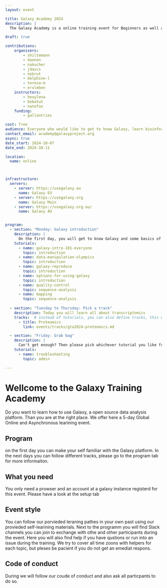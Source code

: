 ```yaml
---
layout: event

title: Galaxy Academy 2024
description: |
  The Galaxy Academy is a online training event for Beginners as well as learners who would like to improve there Galaxy data analysis skills. Over the course of one week we will have a different topic and focus every day. 

draft: true

contributions:
    organisers:
        - shiltemann
        - dannon
        - nakucher
        - jdavcs
        - nekrut
        - delphine-l
        - teresa-m
        - erxleben
    instructors:
        - hexylena
        - bebatut
        - natefoo
    funding:
        - gallantries

cost: free 
audience: Everyone who would like to get to know Galaxy, learn bioinformatics data analysis, or master a specific new kind of analysis is welcome.
contact_email: academy@galaxyproject.org
async: true
date_start: 2024-10-07
date_end: 2024-10-11

location:
  name: online



infrastructure:
  servers:
    - server: https://usegalaxy.eu
      name: Galaxy EU
    - server: https://usegalaxy.org
      name: Galaxy Main
    - server: https://usegalaxy.org.au/
      name: Galaxy AU


program:
  - section: "Monday: Galaxy introduction"
    description: |
      On the first day, you will get to know Galaxy and some basics of sequence data analysis. Feel free to skip this day if you don't need this introduction. Please enjoy this introduction and prepare for the upcoming days.
    tutorials:
      - name: galaxy-intro-101-everyone
        topic: introduction
      - name: data-manipulation-olympics
        topic: introduction
      - name: galaxy-reproduce
        topic: introduction
      - name: options-for-using-galaxy
        topic: introduction
      - name: quality-control
        topic: sequence-analysis
      - name: mapping
        topic: sequence-analysis
 
  - section: "Tuesday to Thursday: Pick a track"
    description: Today you will learn all about transcriptomics
    tracks:  # instead of tutorials, you can also define tracks, this will create a button per tracks that will lead to a different page
      - title: Proteomics
        link: events/tracks/gta2024-proteomics.md

  - section: "Friday: Grab bag"
    description: | 
      Can't get enough? Then please pick whichever tutorial you like from the track of the previous days or from the list below.
    tutorials:
      - name: troubleshooting
        topic: admin

---
```


# Wellcome to the Galaxy Training Academy 

Do you want to learn how to use Galaxy, a open source data analysis platform. Than you are at the right place. We offer here a 5-day Global Online and Asynchronous learining event. 

## Program
on the first day you can make your self familiar with the Galaxy platform. In the next days you can follow different tracks, please go to the program tab for more informaiton. 


## What you need
You only need a prowser and an account at a galaxy instance registerd for this event. Please have a look at the setup tab


## Event style
You can follow our porvieded leraning pathes in your own past using our provieded self-learining materials. Next to the programm you will find Slack channels you can join to exchange with othe and other participants during the event. Here you will also find help if you have qustions or run into an issue during the training. We try to cover all time zoons with helpers for each topic, but pleses be pacient if you do not get an emediat respons.

## Code of conduct
During we will follow our coude of conduct and also ask all particpants to do so. 

